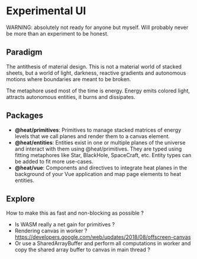 # Experimental UI

WARNING: absolutely not ready for anyone but myself. Will probably never be more than an experiment to be honest.

## Paradigm

The antithesis of material design. This is not a material world of stacked sheets, but a world of light, darkness, reactive gradients and autonomous motions where boundaries are meant to be broken.

The metaphore used most of the time is energy. Energy emits colored light, attracts autonomous entities, it burns and dissipates.

## Packages

  - **@heat/primitives**: Primitives to manage stacked matrices of energy levels that we call planes and render them to a canvas element.
  - **@heat/entities**: Entities exist in one or multiple planes of the universe and interact with them using @heat/primitives. They are typed using fitting metaphores like Star, BlackHole, SpaceCraft, etc. Entity types can be added to fit more use-cases.
  - **@heat/vue**: Components and directives to integrate heat planes in the background of your Vue application and map page elements to heat entities.

## Explore

How to make this as fast and non-blocking as possible ?

  - Is WASM really a net gain for primitives ?
  - Rendering canvas in worker ? https://developers.google.com/web/updates/2018/08/offscreen-canvas
  - Or use a SharedArrayBuffer and perform all computations in worker and copy the shared array buffer to canvas in main thread ?
